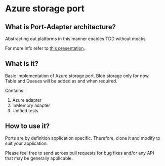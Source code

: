 # Azure storage port

## What is Port-Adapter architecture?

Abstracting out platforms in this manner enables TDD without mocks.

For more info refer to [this presentation](https://1drv.ms/p/s!AkGnX6kNdoCBgcVf-FNGOHn-HgB4gA).

## What is it?

Basic implementation of Azure storage port. Blob storage only for now. Table and Queues will be added as and when required.

Contains:
1. Azure adapter
1. InMemory adapter
1. Unified tests

## How to use it?

Ports are by definition application specific. Therefore, clone it and modify to suit your application.

Please feel free to send across pull requests for bug fixes and/or any API that may be generally applicable.
